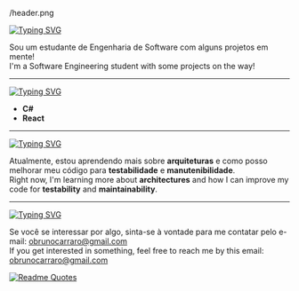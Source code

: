 /header.png

[![Typing SVG](https://readme-typing-svg.herokuapp.com?font=Fira+Code&size=30&pause=1000&color=F7F7F7&width=435&lines=Ol%C3%A1!+%F0%9F%91%8B+%2F+Hello!+%F0%9F%91%8B)](https://git.io/typing-svg)

Sou um estudante de Engenharia de Software com alguns projetos em mente!  
I'm a Software Engineering student with some projects on the way!

---

[![Typing SVG](https://readme-typing-svg.herokuapp.com?font=Fira+Code&size=27&pause=1000&color=F7F7F7&width=435&lines=%F0%9F%92%AA+HABILIDADES+%2F+%F0%9F%92%AA+SKILLS)](https://git.io/typing-svg)

- **C#**
- **React**

---

[![Typing SVG](https://readme-typing-svg.herokuapp.com?font=Fira+Code&size=24&pause=1000&color=F7F7F7&width=435&lines=%F0%9F%93%9A+APRENDIZADO+%2F+%F0%9F%93%9A+LEARNING)](https://git.io/typing-svg)

Atualmente, estou aprendendo mais sobre **arquiteturas** e como posso melhorar meu código para **testabilidade** e **manutenibilidade**.  
Right now, I'm learning more about **architectures** and how I can improve my code for **testability** and **maintainability**.


---

[![Typing SVG](https://readme-typing-svg.herokuapp.com?font=Fira+Code&size=30&pause=1000&color=F7F7F7&width=435&lines=%F0%9F%93%AC+CONTATO+%2F+%F0%9F%93%AC+CONTACT)](https://git.io/typing-svg)

Se você se interessar por algo, sinta-se à vontade para me contatar pelo e-mail: [obrunocarraro@gmail.com](mailto:reidasilva@reida.com)  
If you get interested in something, feel free to reach me by this email: [obrunocarraro@gmail.com](mailto:reidasilva@reida.com)


[![Readme Quotes](https://quotes-github-readme.vercel.app/api?type=horizontal&theme=dark&quote=COMO%20PODE%20UM%20CARA%20ESCREVER%20UMA%20COISA%20QUE%20EU%20N%C3%83O%20ENTENDA?%20N%C3%83O%20TEM%20COMO!%20EU%20VOU%20LER%20AQUELA%20M****%20AT%C3%89%20ENTENDER!%20Isso%20%C3%A9%20brio.&author=Cl%C3%B3vis%20de%20Barros%20Filho)](https://github.com/piyushsuthar/github-readme-quotes)
